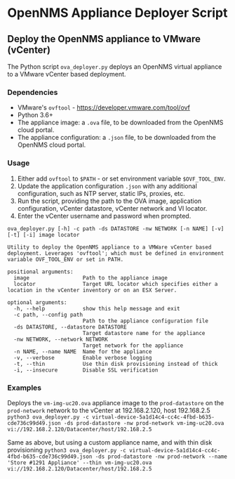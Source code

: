 # OpenNMS Appliance Deployer Script

## Deploy the OpenNMS appliance to VMware (vCenter)
The Python script `ova_deployer.py` deploys an OpenNMS virtual appliance to a VMware vCenter based deployment.

### Dependencies
- VMware's `ovftool` - https://developer.vmware.com/tool/ovf
- Python 3.6+
- The appliance image: a `.ova` file, to be downloaded from the OpenNMS cloud portal.
- The appliance configuration: a `.json` file, to be downloaded from the OpenNMS cloud portal.

### Usage
1. Either add `ovftool` to `$PATH` - or set environment variable `$OVF_TOOL_ENV`.
2. Update the application configuration `.json` with any additional configuration, such as NTP server, static IPs, proxies, etc.
3. Run the script, providing the path to the OVA image, application configuration, vCenter datastore, vCenter network and VI locator.
4. Enter the vCenter username and password when prompted.

```
ova_deployer.py [-h] -c path -ds DATASTORE -nw NETWORK [-n NAME] [-v] [-t] [-i] image locator

Utility to deploy the OpenNMS appliance to a VMWare vCenter based deployment. Leverages 'ovftool'; which must be defined in environment variable OVF_TOOL_ENV or set in PATH.

positional arguments:
  image                 Path to the appliance image
  locator               Target URL locator which specifies either a location in the vCenter inventory or on an ESX Server.

optional arguments:
  -h, --help            show this help message and exit
  -c path, --config path
                        Path to the appliance configuration file
  -ds DATASTORE, --datastore DATASTORE
                        Target datastore name for the appliance
  -nw NETWORK, --network NETWORK
                        Target network for the appliance
  -n NAME, --name NAME  Name for the appliance
  -v, --verbose         Enable verbose logging
  -t, --thin            Use thin disk provisioning instead of thick
  -i, --insecure        Disable SSL verification
```

### Examples
Deploys the `vm-img-uc20.ova` appliance image to the `prod-datastore` on the `prod-network` network to the vCenter at 192.168.2.120, host 192.168.2.5
`python3 ova_deployer.py -c virtual-device-5a1d14c4-cc4c-4fbd-b635-cde736c99d49.json -ds prod-datastore -nw prod-network vm-img-uc20.ova vi://192.168.2.120/Datacenter/host/192.168.2.5`

Same as above, but using a custom appliance name, and with thin disk provisioning
`python3 ova_deployer.py -c virtual-device-5a1d14c4-cc4c-4fbd-b635-cde736c99d49.json -ds prod-datastore -nw prod-network --name 'Store #1291 Appliance' --thin vm-img-uc20.ova vi://192.168.2.120/Datacenter/host/192.168.2.5`
